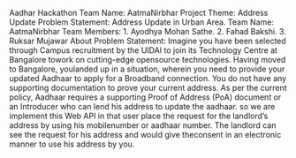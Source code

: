Aadhar Hackathon
Team Name: AatmaNirbhar
Project Theme: Address Update
Problem Statement: Address Update in Urban Area.
Team Name: AatmaNirbhar
Team Members: 1. Ayodhya Mohan Sathe.
              2. Fahad Bakshi.
              3. Ruksar Mujawar
About Problem Statement:
Imagine you have been selected through Campus recruitment by the UIDAI to join its Technology Centre at Bangalore towork on cutting-edge opensource technologies. Having moved to Bangalore, youlanded up in a situation, wherein you need to provide your updated Aadhaar to apply for a Broadband connection. You do not have any supporting documentation to prove your current address. As per the current policy, Aadhaar requires a supporting Proof of Address (PoA) document or an Introducer who can lend his address to update the aadhaar. so we are implement this Web API in that user place the request for the landlord’s address by using his mobilenumber or aadhaar number. The landlord can see the request for his address and would give theconsent in an electronic manner to use his address by you.
